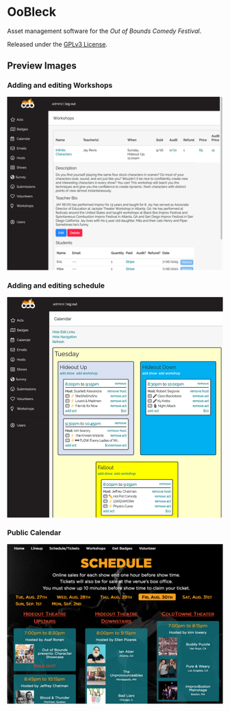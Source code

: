 # OoBleck
Asset management software for the *Out of Bounds Comedy Festival*.

Released under the [GPLv3 License](https://www.gnu.org/licenses/gpl-3.0.en.html).
 
## Preview Images
### Adding and editing Workshops
![](screenshot-1.png)

### Adding and editing schedule
![](screenshot-2.png)

### Public Calendar
![](screenshot-3.png)
